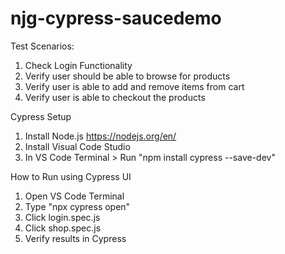 # njg-cypress-saucedemo

Test Scenarios: 
1. Check Login Functionality
2. Verify user should be able to browse for products
3. Verify user is able to add and remove items from cart
4. Verify user is able to checkout the products

Cypress Setup
1. Install Node.js https://nodejs.org/en/
2. Install Visual Code Studio
3. In VS Code Terminal > Run "npm install cypress --save-dev"

How to Run using Cypress UI
1. Open VS Code Terminal
2. Type "npx cypress open"
3. Click login.spec.js
4. Click shop.spec.js
5. Verify results in Cypress
